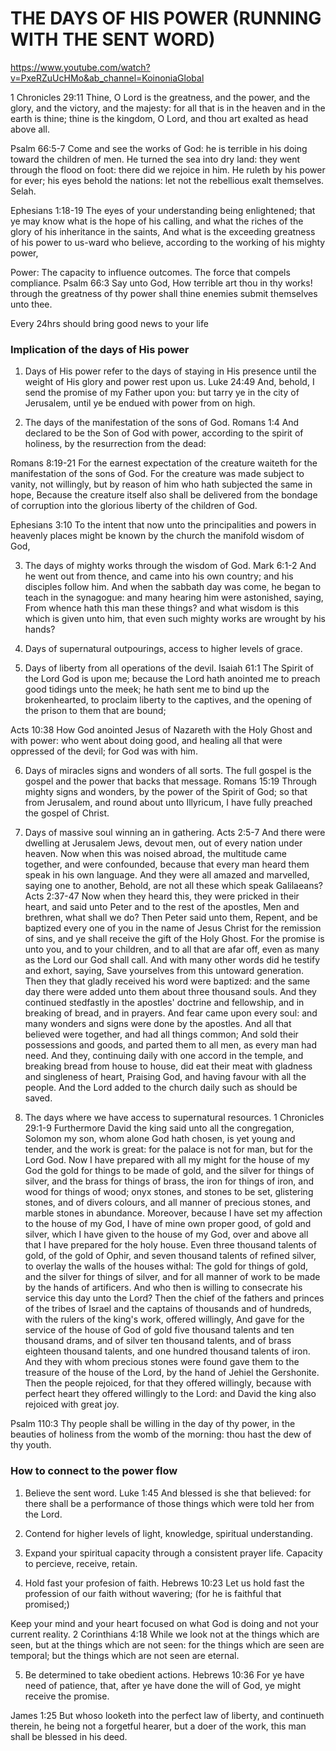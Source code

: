 # THE DAYS OF HIS POWER (RUNNING WITH THE SENT WORD)
https://www.youtube.com/watch?v=PxeRZuUcHMo&ab_channel=KoinoniaGlobal
 
1 Chronicles 29:11 Thine, O Lord is the greatness, and the power, and the glory, and the victory, and the majesty: for all that is in the heaven and in the earth is thine; thine is the kingdom, O Lord, and thou art exalted as head above all.

Psalm 66:5-7 Come and see the works of God: he is terrible in his doing toward the children of men.
He turned the sea into dry land: they went through the flood on foot: there did we rejoice in him.
He ruleth by his power for ever; his eyes behold the nations: let not the rebellious exalt themselves. Selah.

Ephesians 1:18-19 The eyes of your understanding being enlightened; that ye may know what is the hope of his calling, and what the riches of the glory of his inheritance in the saints,
And what is the exceeding greatness of his power to us-ward who believe, according to the working of his mighty power,

Power: The capacity to influence outcomes.
       The force that compels compliance.
        Psalm 66:3 Say unto God, How terrible art thou in thy works! through the greatness of thy power shall thine enemies submit themselves unto thee.

Every 24hrs should bring good news to your life

### Implication of the days of His power
1. Days of His power refer to the days of staying in His presence until the weight of His glory and power rest upon us.
  Luke 24:49 And, behold, I send the promise of my Father upon you: but tarry ye in the city of Jerusalem, until ye be endued with power from on high.

2. The days of the manifestation of the sons of God.
  Romans 1:4 And declared to be the Son of God with power, according to the spirit of holiness, by the resurrection from the dead:

  Romans 8:19-21 For the earnest expectation of the creature waiteth for the manifestation of the sons of God.
  For the creature was made subject to vanity, not willingly, but by reason of him who hath subjected the same in hope,
  Because the creature itself also shall be delivered from the bondage of corruption into the glorious liberty of the children of God.

  Ephesians 3:10 To the intent that now unto the principalities and powers in heavenly places might be known by the church the manifold wisdom of God,

3. The days of mighty works through the wisdom of God.
  Mark 6:1-2 And he went out from thence, and came into his own country; and his disciples follow him.
  And when the sabbath day was come, he began to teach in the synagogue: and many hearing him were astonished, saying, From whence hath this man these things? and what wisdom is this which is given unto him, that even such mighty works are wrought by his hands?

4. Days of supernatural outpourings, access to higher levels of grace.

5. Days of liberty from all operations of the devil.
  Isaiah 61:1 The Spirit of the Lord God is upon me; because the Lord hath anointed me to preach good tidings unto the meek; he hath sent me to bind up the brokenhearted, to proclaim liberty to the captives, and the opening of the prison to them that are bound;

  Acts 10:38 How God anointed Jesus of Nazareth with the Holy Ghost and with power: who went about doing good, and healing all that were oppressed of the devil; for God was with him.

6. Days of miracles signs and wonders of all sorts.
  The full gospel is the gospel and the power that backs that message.
    Romans 15:19 Through mighty signs and wonders, by the power of the Spirit of God; so that from Jerusalem, and round about unto Illyricum, I have fully preached the gospel of Christ.

7. Days of massive soul winning an in gathering.
  Acts 2:5-7 And there were dwelling at Jerusalem Jews, devout men, out of every nation under heaven.
  Now when this was noised abroad, the multitude came together, and were confounded, because that every man heard them speak in his own language.
  And they were all amazed and marvelled, saying one to another, Behold, are not all these which speak Galilaeans?
  Acts 2:37-47 Now when they heard this, they were pricked in their heart, and said unto Peter and to the rest of the apostles, Men and brethren, what shall we do?
  Then Peter said unto them, Repent, and be baptized every one of you in the name of Jesus Christ for the remission of sins, and ye shall receive the gift of the Holy Ghost.
  For the promise is unto you, and to your children, and to all that are afar off, even as many as the Lord our God shall call.
  And with many other words did he testify and exhort, saying, Save yourselves from this untoward generation.
  Then they that gladly received his word were baptized: and the same day there were added unto them about three thousand souls.
  And they continued stedfastly in the apostles' doctrine and fellowship, and in breaking of bread, and in prayers.
  And fear came upon every soul: and many wonders and signs were done by the apostles.
  And all that believed were together, and had all things common;
  And sold their possessions and goods, and parted them to all men, as every man had need.
  And they, continuing daily with one accord in the temple, and breaking bread from house to house, did eat their meat with gladness and singleness of heart,
  Praising God, and having favour with all the people. And the Lord added to the church daily such as should be saved.

8. The days where we have access to supernatural resources.
  1 Chronicles 29:1-9 Furthermore David the king said unto all the congregation, Solomon my son, whom alone God hath chosen, is yet young and tender, and the work is great: for the palace is not for man, but for the Lord God.
  Now I have prepared with all my might for the house of my God the gold for things to be made of gold, and the silver for things of silver, and the brass for things of brass, the iron for things of iron, and wood for things of wood; onyx stones, and stones to be set, glistering stones, and of divers colours, and all manner of precious stones, and marble stones in abundance.
  Moreover, because I have set my affection to the house of my God, I have of mine own proper good, of gold and silver, which I have given to the house of my God, over and above all that I have prepared for the holy house.
  Even three thousand talents of gold, of the gold of Ophir, and seven thousand talents of refined silver, to overlay the walls of the houses withal:
  The gold for things of gold, and the silver for things of silver, and for all manner of work to be made by the hands of artificers. And who then is willing to consecrate his service this day unto the Lord?
  Then the chief of the fathers and princes of the tribes of Israel and the captains of thousands and of hundreds, with the rulers of the king's work, offered willingly,
  And gave for the service of the house of God of gold five thousand talents and ten thousand drams, and of silver ten thousand talents, and of brass eighteen thousand talents, and one hundred thousand talents of iron.
  And they with whom precious stones were found gave them to the treasure of the house of the Lord, by the hand of Jehiel the Gershonite.
  Then the people rejoiced, for that they offered willingly, because with perfect heart they offered willingly to the Lord: and David the king also rejoiced with great joy.

  Psalm 110:3 Thy people shall be willing in the day of thy power, in the beauties of holiness from the womb of the morning: thou hast the dew of thy youth.

### How to connect to the power flow
1. Believe the sent word.
  Luke 1:45 And blessed is she that believed: for there shall be a performance of those things which were told her from the Lord.

2. Contend for higher levels of light, knowledge, spiritual understanding.

3. Expand your spiritual capacity through a consistent prayer life.
  Capacity to percieve, receive, retain.

4. Hold fast your profesion of faith.
  Hebrews 10:23 Let us hold fast the profession of our faith without wavering; (for he is faithful that promised;)

  Keep your mind and your heart focused on what God is doing and not your current reality.
  2 Corinthians 4:18 While we look not at the things which are seen, but at the things which are not seen: for the things which are seen are temporal; but the things which are not seen are eternal.

5. Be determined to take obedient actions.
  Hebrews 10:36 For ye have need of patience, that, after ye have done the will of God, ye might receive the promise.

  James 1:25 But whoso looketh into the perfect law of liberty, and continueth therein, he being not a forgetful hearer, but a doer of the work, this man shall be blessed in his deed.

